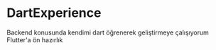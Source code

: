 # DartExperience
 Backend konusunda kendimi dart öğrenerek geliştirmeye çalışıyorum
 Flutter'a ön hazırlık
